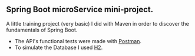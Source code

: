 ## Spring Boot microService mini-project.

A little training project (very basic) I did with Maven in order to discover the fundamentals of Spring Boot.

* The API's functional tests were made with [Postman](https://web.postman.co/).
* To simulate the Database I used [H2](https://www.baeldung.com/spring-boot-h2-database).

